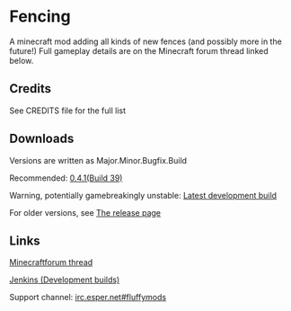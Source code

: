 Fencing
=======
A minecraft mod adding all kinds of new fences (and possibly more in the future!)
Full gameplay details are on the Minecraft forum thread linked below.


Credits
-------
See CREDITS file for the full list

Downloads
-------
Versions are written as Major.Minor.Bugfix.Build

Recommended: [0.4.1(Build 39)](https://github.com/tyrope/fencing/releases/download/0.4.1.39/fencing-0.4.1.39.jar)

Warning, potentially gamebreakingly unstable: [Latest development build](http://willie.dftba.net/jenkins/job/Fencing/lastSuccessfulBuild/artifact/fencing-nightly.jar)

For older versions, see [The release page](https://github.com/tyrope/fencing/releases)

Links
-------
[Minecraftforum thread](http://www.minecraftforum.net/topic/2258380-fencing/)

[Jenkins (Development builds)](http://willie.dftba.net/jenkins/job/Fencing/)

Support channel: [irc.esper.net#fluffymods](https://webchat.esper.net/?channels=fluffymods)
